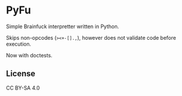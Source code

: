 # PyFu

Simple Brainfuck interpretter written in Python.

Skips non-opcodes (`><+-[].,`), however does not validate code before execution.

Now with doctests.

## License

CC BY-SA 4.0
